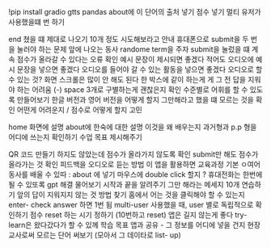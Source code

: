 !pip install gradio gtts pandas
about에 이 단어의 출처 넣기 점수 넣기 
멀티 유저가 사용했을떄 번 하기 

end 쳤을 떄 제대로 나오기 
10개 정도 시도해보라고 안내 
휴대폰으로 submit을 두 번을 눌러야 하는 문제 
앞에 나오는 동사 randome term을 주자 
submit을 눌렀을 떄 계속 점수가 올라갈 수 있다는 오류 확인 예시 문장이 제시되면 좋겠다 적어도 오디오에 예시 문장을 넣으면 좋겠다 
오디오를 들어야 갈 수 있는 활동을 넣으면 좋겠다 
오디오로 할 수 있는 것?
화면 스크롤은 많이 안 해도 된다 
한 박스에 같이 하는게 게 
그 전 답을 지워야 하는 어려움 (-) 
space 3개로 구별하는게 괜찮은지 확인 
수준별로 어휘를 할 수 있도록 만들어보기 한글 버전과 영어 버전을 어떻게 할지 그만해라고 했을 떄 모르는 것을 확인 어떤게 어려운지 / 점수로 어떻게 할지 고민 

home 화면에 설명 
about에 한숙에 대한 설명 
이것을 왜 배우는지 
과거형과 p.p 형을 어디에 쓰는지 확인하기 
수업 목표 제시해주기 

QR 코드 만들기 
하지도 않았는데 점수가 올라가지 않도록 확인 
submit만 해도 점수가 올라가는 것 확인 
피드백을 오디오로 듣는 방법 
이 앱을 활용하면 교육과정 기본 ㅇ여어 동사를 배울 수 있따 : about 에 넣기 
마우스에 double click 할지 ? 휴대전화는 한번에 될 수 있또록 gpt 해결 물어보기 
시작과 끝을 알려주기 
그만 해라는 메세지 
10개 연습하기 
앞의 답이 지워지지 않는 것 방법 찾기 
홈에서 어는 것을 클릭해야 할 수 있는지 
enter- check answer 하면 1번 됨 
multi-user 사용했을 때, user 별로 독립적으로 확인하기
점수 reset 하는 시기 정하기 (10번하고 reset) 
앱은 길지 않는게 좋다 try-learn은 왔다갔다가 할 수 있께 
학습 목표 앱과 공유 - 그 정보를 어디에 넣을 건지 
현장교사로써 모르는 단어 써보기 (모아서 그 데이타로 list- up) 
